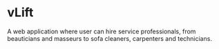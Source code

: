 # vLift

A web application where user can hire service professionals, from beauticians and masseurs to sofa cleaners, carpenters and technicians.
